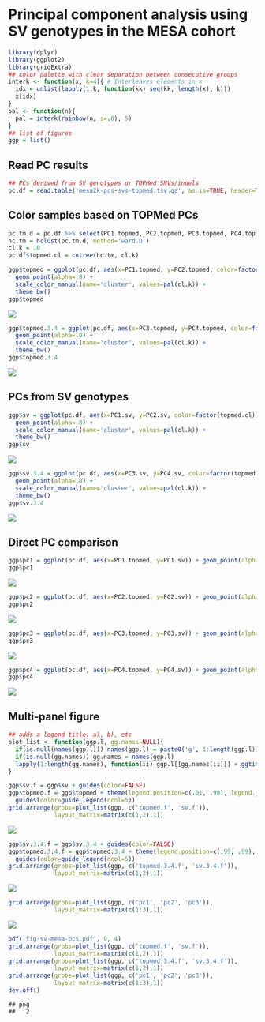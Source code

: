 Principal component analysis using SV genotypes in the MESA cohort
================

``` r
library(dplyr)
library(ggplot2)
library(gridExtra)
## color palette with clear separation between consecutive groups
interk <- function(x, k=4){ # Interleaves elements in x
  idx = unlist(lapply(1:k, function(kk) seq(kk, length(x), k)))
  x[idx]
}
pal <- function(n){
  pal = interk(rainbow(n, s=.8), 5)
}
## list of figures
ggp = list()
```

## Read PC results

``` r
## PCs derived from SV genotypes or TOPMed SNVs/indels
pc.df = read.table('mesa2k-pcs-svs-topmed.tsv.gz', as.is=TRUE, header=TRUE)
```

## Color samples based on TOPMed PCs

``` r
pc.tm.d = pc.df %>% select(PC1.topmed, PC2.topmed, PC3.topmed, PC4.topmed) %>% as.matrix %>% dist
hc.tm = hclust(pc.tm.d, method='ward.D')
cl.k = 10
pc.df$topmed.cl = cutree(hc.tm, cl.k)

ggp$topmed = ggplot(pc.df, aes(x=PC1.topmed, y=PC2.topmed, color=factor(topmed.cl))) +
  geom_point(alpha=.8) +
  scale_color_manual(name='cluster', values=pal(cl.k)) + 
  theme_bw()
ggp$topmed
```

![](pca-mesa_files/figure-gfm/topmed_cl-1.png)<!-- -->

``` r
ggp$topmed.3.4 = ggplot(pc.df, aes(x=PC3.topmed, y=PC4.topmed, color=factor(topmed.cl))) +
  geom_point(alpha=.8) +
  scale_color_manual(name='cluster', values=pal(cl.k)) + 
  theme_bw()
ggp$topmed.3.4
```

![](pca-mesa_files/figure-gfm/topmed_cl-2.png)<!-- -->

## PCs from SV genotypes

``` r
ggp$sv = ggplot(pc.df, aes(x=PC1.sv, y=PC2.sv, color=factor(topmed.cl))) +
  geom_point(alpha=.8) +
  scale_color_manual(name='cluster', values=pal(cl.k)) + 
  theme_bw()
ggp$sv
```

![](pca-mesa_files/figure-gfm/sv-1.png)<!-- -->

``` r
ggp$sv.3.4 = ggplot(pc.df, aes(x=PC3.sv, y=PC4.sv, color=factor(topmed.cl))) +
  geom_point(alpha=.8) +
  scale_color_manual(name='cluster', values=pal(cl.k)) + 
  theme_bw()
ggp$sv.3.4
```

![](pca-mesa_files/figure-gfm/sv-2.png)<!-- -->

## Direct PC comparison

``` r
ggp$pc1 = ggplot(pc.df, aes(x=PC1.topmed, y=PC1.sv)) + geom_point(alpha=.2) + theme_bw()
ggp$pc1
```

![](pca-mesa_files/figure-gfm/pc-1.png)<!-- -->

``` r
ggp$pc2 = ggplot(pc.df, aes(x=PC2.topmed, y=PC2.sv)) + geom_point(alpha=.2) + theme_bw()
ggp$pc2
```

![](pca-mesa_files/figure-gfm/pc-2.png)<!-- -->

``` r
ggp$pc3 = ggplot(pc.df, aes(x=PC3.topmed, y=PC3.sv)) + geom_point(alpha=.2) + theme_bw()
ggp$pc3
```

![](pca-mesa_files/figure-gfm/pc-3.png)<!-- -->

``` r
ggp$pc4 = ggplot(pc.df, aes(x=PC4.topmed, y=PC4.sv)) + geom_point(alpha=.2) + theme_bw()
ggp$pc4
```

![](pca-mesa_files/figure-gfm/pc-4.png)<!-- -->

## Multi-panel figure

``` r
## adds a legend title: a), b), etc
plot_list <- function(ggp.l, gg.names=NULL){
  if(is.null(names(ggp.l))) names(ggp.l) = paste0('g', 1:length(ggp.l))
  if(is.null(gg.names)) gg.names = names(ggp.l)
  lapply(1:length(gg.names), function(ii) ggp.l[[gg.names[ii]]] + ggtitle(paste0(letters[ii], ')')))
}

ggp$sv.f = ggp$sv + guides(color=FALSE)
ggp$topmed.f = ggp$topmed + theme(legend.position=c(.01, .99), legend.justification=c(0, 1)) +
  guides(color=guide_legend(ncol=5))
grid.arrange(grobs=plot_list(ggp, c('topmed.f', 'sv.f')),
             layout_matrix=matrix(c(1,2),1))
```

![](pca-mesa_files/figure-gfm/fig-1.png)<!-- -->

``` r
ggp$sv.3.4.f = ggp$sv.3.4 + guides(color=FALSE)
ggp$topmed.3.4.f = ggp$topmed.3.4 + theme(legend.position=c(.99, .99), legend.justification=c(1,1)) +
  guides(color=guide_legend(ncol=5))
grid.arrange(grobs=plot_list(ggp, c('topmed.3.4.f', 'sv.3.4.f')),
             layout_matrix=matrix(c(1,2),1))
```

![](pca-mesa_files/figure-gfm/fig-2.png)<!-- -->

``` r
grid.arrange(grobs=plot_list(ggp, c('pc1', 'pc2', 'pc3')),
             layout_matrix=matrix(c(1:3),1))
```

![](pca-mesa_files/figure-gfm/fig-3.png)<!-- -->

``` r
pdf('fig-sv-mesa-pcs.pdf', 9, 4)
grid.arrange(grobs=plot_list(ggp, c('topmed.f', 'sv.f')),
             layout_matrix=matrix(c(1,2),1))
grid.arrange(grobs=plot_list(ggp, c('topmed.3.4.f', 'sv.3.4.f')),
             layout_matrix=matrix(c(1,2),1))
grid.arrange(grobs=plot_list(ggp, c('pc1', 'pc2', 'pc3')),
             layout_matrix=matrix(c(1:3),1))
dev.off()
```

    ## png 
    ##   2
